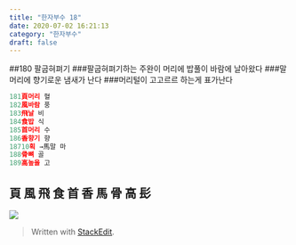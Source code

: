 ```yaml
---
title: "한자부수 18"
date: 2020-07-02 16:21:13
category: "한자부수"
draft: false
---
```

##180  팔굽혀펴기
###팔굽혀펴기하는 주완이 머리에 밥풀이 바람에 날아왔다
###말머리에 향기로운 냄새가 난다
###머리털이 고고르르 하는게 표가난다
```js
181頁머리 혈
182風바람 풍
183飛날 비
184食밥 식
185首머리 수
186香향기 향
18710획 →馬말 마
188骨뼈 골
189高높을 고
```
## 頁 風 飛 食 首 香 馬 骨 高 髟
![](https://i.ibb.co/WGG7gWQ/180.png)

> Written with [StackEdit](https://stackedit.io/).
<!--stackedit_data:
eyJoaXN0b3J5IjpbLTEzNTAxNDM4MDldfQ==
-->